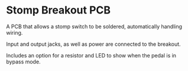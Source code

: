 # Stomp Breakout PCB

A PCB that allows a stomp switch to be soldered, automatically handling wiring.

Input and output jacks, as well as power are connected to the breakout.

Includes an option for a resistor and LED to show when the pedal is in bypass mode.
